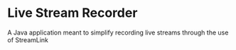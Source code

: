 # Live Stream Recorder
A Java application meant to simplify recording live streams through the use of StreamLink
